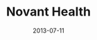 ---
date: 2013-07-11
title: Novant Health
categories: partner
logo: Novant_Health.png
www: https://www.novanthealth.org/
---